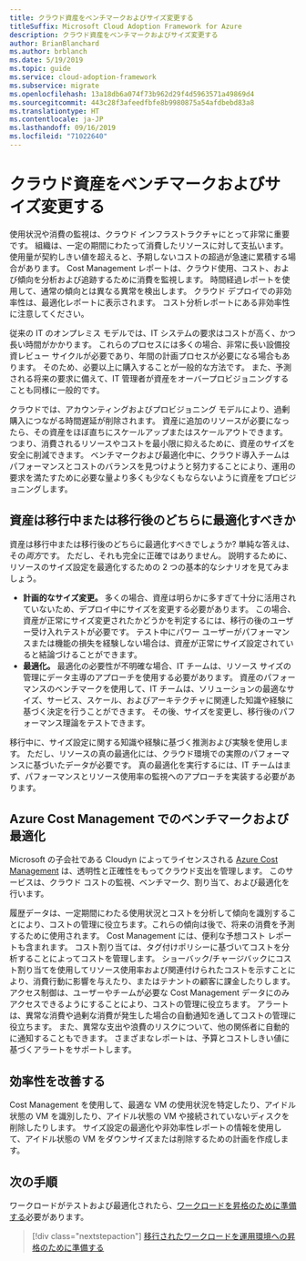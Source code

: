 ```yaml
---
title: クラウド資産をベンチマークおよびサイズ変更する
titleSuffix: Microsoft Cloud Adoption Framework for Azure
description: クラウド資産をベンチマークおよびサイズ変更する
author: BrianBlanchard
ms.author: brblanch
ms.date: 5/19/2019
ms.topic: guide
ms.service: cloud-adoption-framework
ms.subservice: migrate
ms.openlocfilehash: 13a18db6a074f73b962d29f4d5963571a49869d4
ms.sourcegitcommit: 443c28f3afeedfbfe8b9980875a54afdbebd83a8
ms.translationtype: HT
ms.contentlocale: ja-JP
ms.lasthandoff: 09/16/2019
ms.locfileid: "71022640"
---
```

# <a name="benchmark-and-resize-cloud-assets"></a>クラウド資産をベンチマークおよびサイズ変更する

使用状況や消費の監視は、クラウド インフラストラクチャにとって非常に重要です。 組織は、一定の期間にわたって消費したリソースに対して支払います。 使用量が契約しきい値を超えると、予期しないコストの超過が急速に累積する場合があります。 Cost Management レポートは、クラウド使用、コスト、および傾向を分析および追跡するために消費を監視します。 時間経過レポートを使用して、通常の傾向とは異なる異常を検出します。 クラウド デプロイでの非効率性は、最適化レポートに表示されます。 コスト分析レポートにある非効率性に注意してください。

従来の IT のオンプレミス モデルでは、IT システムの要求はコストが高く、かつ長い時間がかかります。 これらのプロセスには多くの場合、非常に長い設備投資レビュー サイクルが必要であり、年間の計画プロセスが必要になる場合もあります。 そのため、必要以上に購入することが一般的な方法です。 また、予測される将来の要求に備えて、IT 管理者が資産をオーバープロビジョニングすることも同様に一般的です。

クラウドでは、アカウンティングおよびプロビジョニング モデルにより、過剰購入につながる時間遅延が削除されます。 資産に追加のリソースが必要になったら、その資産をほぼ直ちにスケールアップまたはスケールアウトできます。 つまり、消費されるリソースやコストを最小限に抑えるために、資産のサイズを安全に削減できます。 ベンチマークおよび最適化中に、クラウド導入チームはパフォーマンスとコストのバランスを見つけようと努力することにより、運用の要求を満たすために必要な量より多くも少なくもならないように資産をプロビジョニングします。

<!-- markdownlint-disable MD026 -->

## <a name="should-assets-be-optimized-during-or-after-the-migration"></a>資産は移行中または移行後のどちらに最適化すべきか

資産は移行中または移行後のどちらに最適化すべきでしょうか? 単純な答えは、その*両方*です。 ただし、それも完全に正確ではありません。 説明するために、リソースのサイズ設定を最適化するための 2 つの基本的なシナリオを見てみましょう。

- **計画的なサイズ変更。** 多くの場合、資産は明らかに多すぎて十分に活用されていないため、デプロイ中にサイズを変更する必要があります。 この場合、資産が正常にサイズ変更されたかどうかを判定するには、移行の後のユーザー受け入れテストが必要です。 テスト中にパワー ユーザーがパフォーマンスまたは機能の損失を経験しない場合は、資産が正常にサイズ設定されていると結論づけることができます。
- **最適化。** 最適化の必要性が不明確な場合、IT チームは、リソース サイズの管理にデータ主導のアプローチを使用する必要があります。 資産のパフォーマンスのベンチマークを使用して、IT チームは、ソリューションの最適なサイズ、サービス、スケール、およびアーキテクチャに関連した知識や経験に基づく決定を行うことができます。 その後、サイズを変更し、移行後のパフォーマンス理論をテストできます。

移行中に、サイズ設定に関する知識や経験に基づく推測および実験を使用します。 ただし、リソースの真の最適化には、クラウド環境での実際のパフォーマンスに基づいたデータが必要です。 真の最適化を実行するには、IT チームはまず、パフォーマンスとリソース使用率の監視へのアプローチを実装する必要があります。

## <a name="benchmark-and-optimize-with-azure-cost-management"></a>Azure Cost Management でのベンチマークおよび最適化

Microsoft の子会社である Cloudyn によってライセンスされる [Azure Cost Management](https://docs.microsoft.com/azure/cost-management/overview) は、透明性と正確性をもってクラウド支出を管理します。 このサービスは、クラウド コストの監視、ベンチマーク、割り当て、および最適化を行います。

履歴データは、一定期間にわたる使用状況とコストを分析して傾向を識別することにより、コストの管理に役立ちます。これらの傾向は後で、将来の消費を予測するために使用されます。 Cost Management には、便利な予想コスト レポートも含まれます。 コスト割り当ては、タグ付けポリシーに基づいてコストを分析することによってコストを管理します。 ショーバック/チャージバックにコスト割り当てを使用してリソース使用率および関連付けられたコストを示すことにより、消費行動に影響を与えたり、またはテナントの顧客に課金したりします。 アクセス制御は、ユーザーやチームが必要な Cost Management データにのみアクセスできるようにすることにより、コストの管理に役立ちます。 アラートは、異常な消費や過剰な消費が発生した場合の自動通知を通してコストの管理に役立ちます。 また、異常な支出や浪費のリスクについて、他の関係者に自動的に通知することもできます。 さまざまなレポートは、予算とコストしきい値に基づくアラートをサポートします。

## <a name="improve-efficiency"></a>効率性を改善する

Cost Management を使用して、最適な VM の使用状況を特定したり、アイドル状態の VM を識別したり、アイドル状態の VM や接続されていないディスクを削除したりします。 サイズ設定の最適化や非効率性レポートの情報を使用して、アイドル状態の VM をダウンサイズまたは削除するための計画を作成します。

## <a name="next-steps"></a>次の手順

ワークロードがテストおよび最適化されたら、[ワークロードを昇格のために準備する](./ready.md)必要があります。

> [!div class="nextstepaction"]
> [移行されたワークロードを運用環境への昇格のために準備する](./ready.md)
